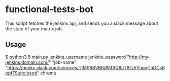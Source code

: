 # functional-tests-bot

This script fetches the jenkins api, and sends you a slack message about the state of your matrix job.

## Usage

$ python3.5 main.py jenkins_username jenkins_password "http://my-jenkins.domain.com/" "job-name" "https://hooks.slack.com/services/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" chrome
